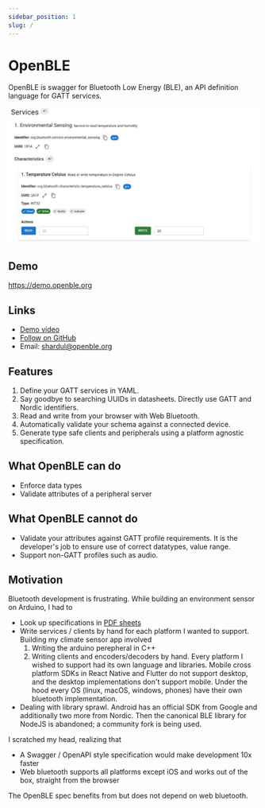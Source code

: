 ```yaml
---
sidebar_position: 1
slug: /
---
```


# OpenBLE

OpenBLE is swagger for Bluetooth Low Energy (BLE), an API definition language for GATT services.

![Web bluetooth demo](../static/img/openble-screenshot.jpg)

## Demo

https://demo.openble.org

## Links

- [Demo video](TODO)
- [Follow on GitHub](https://github.com/openble-org/openble-sdk)
- Email: shardul@openble.org

## Features

1. Define your GATT services in YAML.
2. Say goodbye to searching UUIDs in datasheets. Directly use GATT and Nordic identifiers.
3. Read and write from your browser with Web Bluetooth.
4. Automatically validate your schema against a connected device.
5. Generate type safe clients and peripherals using a platform agnostic specification.

## What OpenBLE can do

- Enforce data types
- Validate attributes of a peripheral server

## What OpenBLE cannot do

- Validate your attributes against GATT profile requirements. It is the developer's job to ensure use of correct datatypes, value range.
- Support non-GATT profiles such as audio.

## Motivation

Bluetooth development is frustrating. While building an environment sensor on Arduino, I had to

- Look up specifications in [PDF sheets](https://files.seeedstudio.com/wiki/SeeedStudio-XIAO-ESP32S3/res/GATT.pdf)
- Write services / clients by hand for each platform I wanted to support. Building my climate sensor app involved
  1. Writing the arduino perepheral in C++
  2. Writing clients and encoders/decoders by hand. Every platform I wished to support had its own language and libraries. Mobile cross platform SDKs in React Native and Flutter do not support desktop, and the desktop implementations don't support mobile. Under the hood every OS (linux, macOS, windows, phones) have their own bluetooth implementation.
- Dealing with library sprawl. Android has an official SDK from Google and additionally two more from Nordic. Then the canonical BLE library for NodeJS is abandoned; a community fork is being used.

I scratched my head, realizing that

- A Swagger / OpenAPI style specification would make development 10x faster
- Web bluetooth supports all platforms except iOS and works out of the box, straight from the browser

The OpenBLE spec benefits from but does not depend on web bluetooth.


